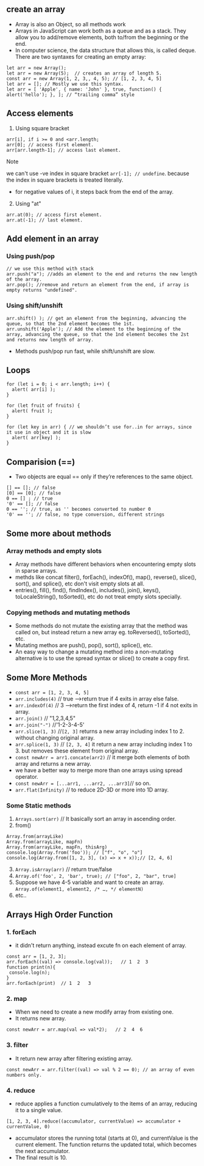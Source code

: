 ## create an array
+ Array is also an Object, so all methods work 
+ Arrays in JavaScript can work both as a queue and as a stack. They allow you to add/remove elements, both to/from the beginning or the end.
+ In computer science, the data structure that allows this, is called deque.
There are two syntaxes for creating an empty array:
```
let arr = new Array();
let arr = new Array(5);  // creates an array of length 5.
const arr = new Array(1, 2, 3,, 4, 5); // [1, 2, 3, 4, 5]
let arr = []; // Mostly we use this syntax.
let arr = [ 'Apple', { name: 'John' }, true, function() { alert('hello'); }, ]; // “trailing comma” style
```
## Access elements
1. Using square bracket
```
arr[i], if i >= 0 and <arr.length;
arr[0]; // access first element.
arr[arr.length-1]; // access last element.
```
> [!Note]
>  we can't use -ve index in square bracket `arr[-1]; // undefine`. because the index in square brackets is treated literally.
+ for negative values of i, it steps back from the end of the array.
2. Using "at"
```
arr.at(0); // access first element.
arr.at(-1); // last element.
```

## Add element in an array
 ### Using push/pop
```
// we use this method with stack
arr.push("a"); //adds an element to the end and returns the new length of the array.
arr.pop(); //remove and return an element from the end, if array is empty returns "undefined".
```
### Using shift/unshift
```
arr.shift() ); // get an element from the beginning, advancing the queue, so that the 2nd element becomes the 1st.
arr.unshift('Apple'); // Add the element to the beginning of the array, advancing the queue, so that the 1nd element becomes the 2st and returns new length of array.

```
+ Methods push/pop run fast, while shift/unshift are slow.
## Loops
```
for (let i = 0; i < arr.length; i++) {
  alert( arr[i] );
}

for (let fruit of fruits) {
  alert( fruit );
}

for (let key in arr) { // we shouldn’t use for..in for arrays, since it use in object and it is slow
  alert( arr[key] ); 
}
```
## Comparision (==)
+ Two objects are equal == only if they’re references to the same object.
```
[] == []; // false
[0] == [0]; // false
0 == [] ; // true
'0' == []; // false
0 == ''; // true, as '' becomes converted to number 0
'0' == ''; // false, no type conversion, different strings
```
## Some more about methods

### Array methods and empty slots
+ Array methods have different behaviors when encountering empty slots in sparse arrays.
+ methds like concat filter(), forEach(), indexOf(), map(), reverse(), slice(), sort(), and splice(), etc don't visit empty slots at all.
+ entries(), fill(), find(), findIndex(), includes(), join(), keys(), toLocaleString(), toSorted(), etc do not treat empty slots specially.
  
### Copying methods and mutating methods
 + Some methods do not mutate the existing array that the method was called on, but instead return a new array eg. toReversed(), toSorted(), etc.
 + Mutating methos are push(), pop(), sort(), splice(), etc.
 + An easy way to change a mutating method into a non-mutating alternative is to use the spread syntax or slice() to create a copy first.

## Some More Methods
+ `const arr = [1, 2, 3, 4, 5]`
+ `arr.includes(4)` // true  -->return true if 4 exits in array else false.
+ `arr.indexOf(4)` // 3  -->return the first index of 4, return -1 if 4 not exits in array.
+ `arr.join()` // "1,2,3,4,5"
+ `arr.join("-")` //'1-2-3-4-5'
+ `arr.slice(1, 3)` //`[2, 3]` returns a new array including index 1 to 2. without changing original array.
+ `arr.splice(1, 3)` // `[2, 3, 4]` it return a new array including index 1 to 3. but removes these element from original array.
+ `const newArr = arr1.concate(arr2)` // it merge both elements of both array and returns a new array.
+  we have a better way to merge more than one arrays using spread operator.
+  `const newArr = [...arr1, ...arr2, ...arr3]`// so on.
+ `arr.flat(Infinity)` // to reduce 2D-3D or more into 1D array.

### Some Static methods
1. `Arrays.sort(arr)` // It basically sort an array in ascending order.
2. from()
```
Array.from(arrayLike)
Array.from(arrayLike, mapFn)
Array.from(arrayLike, mapFn, thisArg)
console.log(Array.from('foo')); // ["f", "o", "o"]
console.log(Array.from([1, 2, 3], (x) => x + x));// [2, 4, 6]
```
3. `Array.isArray(arr)` // return true/false
4. `Array.of('foo', 2, 'bar', true); // ["foo", 2, "bar", true]`
5. Suppose we have 4-5 variable and want to create an array. `Array.of(element1, element2, /* …, */ elementN)`
6. etc..

## Arrays High Order Function
### 1. forEach
+ it didn't return anything, instead excute fn on each element of array.
```
const arr = [1, 2, 3];
arr.forEach((val) => console.log(val));   // 1  2  3
function print(n){
 console.log(n);
}
arr.forEach(print)  // 1  2   3
```
### 2. map
+ When we need to create a new modify array from existing one.
+ It returns new array.
```
const newArr = arr.map(val => val*2);   // 2  4  6
```
### 3. filter
+ It return new array after filtering existing array.
```
const newArr = arr.filter((val) => val % 2 == 0); // an array of even numbers only.
```
### 4. reduce
+ reduce applies a function cumulatively to the items of an array, reducing it to a single value.
```
[1, 2, 3, 4].reduce((accumulator, currentValue) => accumulator + currentValue, 0)
```
+ accumulator stores the running total (starts at 0), and currentValue is the current element.  The function returns the updated total, which becomes the next accumulator.
+ The final result is 10.










